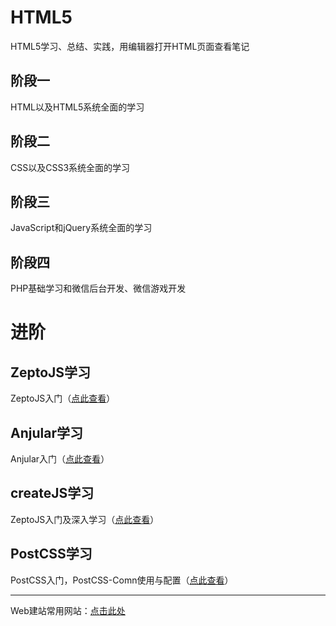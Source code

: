 # HTML5
HTML5学习、总结、实践，用编辑器打开HTML页面查看笔记

## 阶段一
HTML以及HTML5系统全面的学习

## 阶段二
CSS以及CSS3系统全面的学习

## 阶段三
JavaScript和jQuery系统全面的学习

## 阶段四
PHP基础学习和微信后台开发、微信游戏开发

# 进阶

## ZeptoJS学习
ZeptoJS入门（[点此查看][zepto]）

## Anjular学习
Anjular入门（[点此查看][angular]）

## createJS学习
ZeptoJS入门及深入学习（[点此查看][create]）

## PostCSS学习
PostCSS入门，PostCSS-Comn使用与配置（[点此查看][postcss]）

----------

Web建站常用网站：[点击此处][website]

[website]:./website/README.md
[postcss]:https://github.com/NalvyBoo/PostCSS-Comn
[create]:https://github.com/NalvyBoo/createJS
[zepto]:https://github.com/NalvyBoo/HTML5/tree/master/ZeptoJS
[angular]:https://github.com/NalvyBoo/HTML5/tree/master/AnjularJS